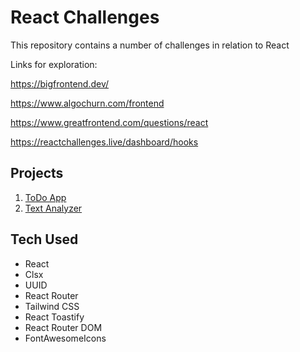 # React Challenges

This repository contains a number of challenges in relation to React

Links for exploration:

https://bigfrontend.dev/

https://www.algochurn.com/frontend

https://www.greatfrontend.com/questions/react

https://reactchallenges.live/dashboard/hooks

## Projects

1. [ToDo App](https://asproson.github.io/todos)
2. [Text Analyzer](https://asproson.github.io/textanalyzer)

## Tech Used

- React
- Clsx
- UUID
- React Router
- Tailwind CSS
- React Toastify
- React Router DOM
- FontAwesomeIcons
